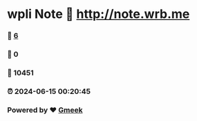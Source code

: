 # wpli Note :link: http://note.wrb.me 
### :page_facing_up: [6](http://note.wrb.me/tag.html) 
### :speech_balloon: 0 
### :hibiscus: 10451 
### :alarm_clock: 2024-06-15 00:20:45 
### Powered by :heart: [Gmeek](https://github.com/Meekdai/Gmeek)
